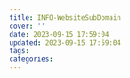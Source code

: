 ```yaml
---
title: INFO-WebsiteSubDomain
cover: ''
date: 2023-09-15 17:59:04
updated: 2023-09-15 17:59:04
tags:
categories:
---
```

